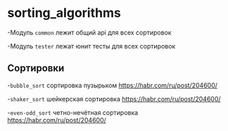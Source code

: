 # sorting_algorithms
-Модуль `common` лежит общий api для всех сортировок

-Модуль `tester` лежат юнит тесты для всех сортировок

## Сортировки
-`bubble_sort` сортировка пузырьком https://habr.com/ru/post/204600/

-`shaker_sort` шейкерская сортировка https://habr.com/ru/post/204600/

-`even-odd_sort` четно-нечётная сортировка https://habr.com/ru/post/204600/
